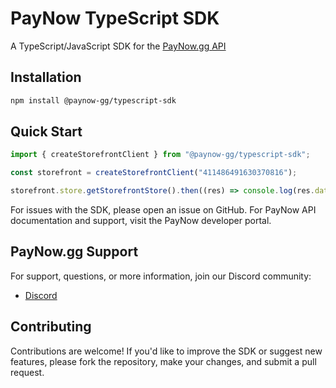 # PayNow TypeScript SDK

A TypeScript/JavaScript SDK for the [PayNow.gg API](https://paynow.gitbook.io/paynow-api)

## Installation

```bash
npm install @paynow-gg/typescript-sdk
```

## Quick Start

```typescript
import { createStorefrontClient } from "@paynow-gg/typescript-sdk";

const storefront = createStorefrontClient("411486491630370816");

storefront.store.getStorefrontStore().then((res) => console.log(res.data));
```

For issues with the SDK, please open an issue on GitHub.
For PayNow API documentation and support, visit the PayNow developer portal.

## PayNow.gg Support

For support, questions, or more information, join our Discord community:

- [Discord](https://discord.com/invite/paynow)

## Contributing

Contributions are welcome! If you'd like to improve the SDK or suggest new features, please fork the repository, make your changes, and submit a pull request.